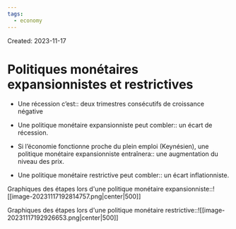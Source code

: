 ```yaml
---
tags:
  - economy
---
```

Created: 2023-11-17

# Politiques monétaires expansionnistes et restrictives
- Une récession c’est:: deux trimestres consécutifs de croissance négative
<!--SR:!2023-12-05,9,210-->
- Une politique monétaire expansionniste peut combler:: un écart de récession.
<!--SR:!2023-12-21,21,250-->
- Si l’économie fonctionne proche du plein emploi (Keynésien), une politique monétaire expansionniste entraînera:: une augmentation du niveau des prix.
<!--SR:!2023-12-01,10,250-->
- Une politique monétaire restrictive peut combler:: un écart inflationniste.
<!--SR:!2023-12-15,17,250-->

Graphiques des étapes lors d'une politique monétaire expansionniste::![[image-20231117192814757.png|center|500]]
<!--SR:!2023-12-03,8,230-->
Graphiques des étapes lors d'une politique monétaire restrictive::![[image-20231117192926653.png|center|500]]
<!--SR:!2023-12-22,23,250-->





